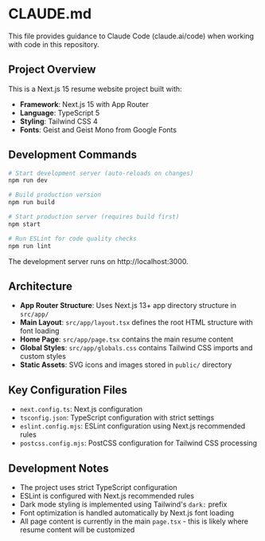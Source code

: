 # CLAUDE.md

This file provides guidance to Claude Code (claude.ai/code) when working with code in this repository.

## Project Overview

This is a Next.js 15 resume website project built with:
- **Framework**: Next.js 15 with App Router
- **Language**: TypeScript 5
- **Styling**: Tailwind CSS 4
- **Fonts**: Geist and Geist Mono from Google Fonts

## Development Commands

```bash
# Start development server (auto-reloads on changes)
npm run dev

# Build production version
npm run build

# Start production server (requires build first)
npm start

# Run ESLint for code quality checks
npm run lint
```

The development server runs on http://localhost:3000.

## Architecture

- **App Router Structure**: Uses Next.js 13+ app directory structure in `src/app/`
- **Main Layout**: `src/app/layout.tsx` defines the root HTML structure with font loading
- **Home Page**: `src/app/page.tsx` contains the main resume content
- **Global Styles**: `src/app/globals.css` contains Tailwind CSS imports and custom styles
- **Static Assets**: SVG icons and images stored in `public/` directory

## Key Configuration Files

- `next.config.ts`: Next.js configuration
- `tsconfig.json`: TypeScript configuration with strict settings
- `eslint.config.mjs`: ESLint configuration using Next.js recommended rules
- `postcss.config.mjs`: PostCSS configuration for Tailwind CSS processing

## Development Notes

- The project uses strict TypeScript configuration
- ESLint is configured with Next.js recommended rules
- Dark mode styling is implemented using Tailwind's `dark:` prefix
- Font optimization is handled automatically by Next.js font loading
- All page content is currently in the main `page.tsx` - this is likely where resume content will be customized